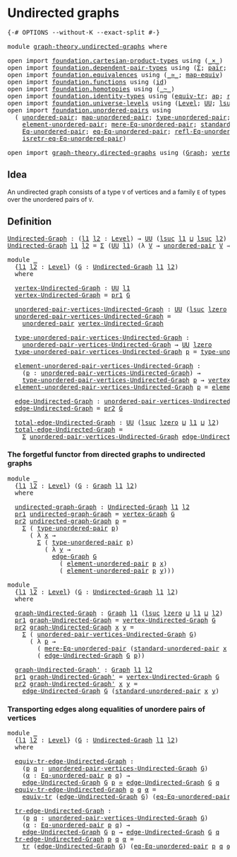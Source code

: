 # Undirected graphs

<pre class="Agda"><a id="30" class="Symbol">{-#</a> <a id="34" class="Keyword">OPTIONS</a> <a id="42" class="Pragma">--without-K</a> <a id="54" class="Pragma">--exact-split</a> <a id="68" class="Symbol">#-}</a>

<a id="73" class="Keyword">module</a> <a id="80" href="graph-theory.undirected-graphs.html" class="Module">graph-theory.undirected-graphs</a> <a id="111" class="Keyword">where</a>

<a id="118" class="Keyword">open</a> <a id="123" class="Keyword">import</a> <a id="130" href="foundation.cartesian-product-types.html" class="Module">foundation.cartesian-product-types</a> <a id="165" class="Keyword">using</a> <a id="171" class="Symbol">(</a><a id="172" href="foundation-core.cartesian-product-types.html#590" class="Function Operator">_×_</a><a id="175" class="Symbol">)</a>
<a id="177" class="Keyword">open</a> <a id="182" class="Keyword">import</a> <a id="189" href="foundation.dependent-pair-types.html" class="Module">foundation.dependent-pair-types</a> <a id="221" class="Keyword">using</a> <a id="227" class="Symbol">(</a><a id="228" href="foundation-core.dependent-pair-types.html#515" class="Record">Σ</a><a id="229" class="Symbol">;</a> <a id="231" href="foundation-core.dependent-pair-types.html#588" class="InductiveConstructor">pair</a><a id="235" class="Symbol">;</a> <a id="237" href="foundation-core.dependent-pair-types.html#605" class="Field">pr1</a><a id="240" class="Symbol">;</a> <a id="242" href="foundation-core.dependent-pair-types.html#617" class="Field">pr2</a><a id="245" class="Symbol">)</a>
<a id="247" class="Keyword">open</a> <a id="252" class="Keyword">import</a> <a id="259" href="foundation.equivalences.html" class="Module">foundation.equivalences</a> <a id="283" class="Keyword">using</a> <a id="289" class="Symbol">(</a><a id="290" href="foundation-core.equivalences.html#1621" class="Function Operator">_≃_</a><a id="293" class="Symbol">;</a> <a id="295" href="foundation-core.equivalences.html#1821" class="Function">map-equiv</a><a id="304" class="Symbol">)</a>
<a id="306" class="Keyword">open</a> <a id="311" class="Keyword">import</a> <a id="318" href="foundation.functions.html" class="Module">foundation.functions</a> <a id="339" class="Keyword">using</a> <a id="345" class="Symbol">(</a><a id="346" href="foundation-core.functions.html#322" class="Function">id</a><a id="348" class="Symbol">)</a>
<a id="350" class="Keyword">open</a> <a id="355" class="Keyword">import</a> <a id="362" href="foundation.homotopies.html" class="Module">foundation.homotopies</a> <a id="384" class="Keyword">using</a> <a id="390" class="Symbol">(</a><a id="391" href="foundation-core.homotopies.html#1249" class="Function Operator">_~_</a><a id="394" class="Symbol">)</a>
<a id="396" class="Keyword">open</a> <a id="401" class="Keyword">import</a> <a id="408" href="foundation.identity-types.html" class="Module">foundation.identity-types</a> <a id="434" class="Keyword">using</a> <a id="440" class="Symbol">(</a><a id="441" href="foundation.identity-types.html#3838" class="Function">equiv-tr</a><a id="449" class="Symbol">;</a> <a id="451" href="foundation-core.identity-types.html#4003" class="Function">ap</a><a id="453" class="Symbol">;</a> <a id="455" href="foundation-core.identity-types.html#1820" class="InductiveConstructor">refl</a><a id="459" class="Symbol">;</a> <a id="461" href="foundation-core.identity-types.html#5702" class="Function">tr</a><a id="463" class="Symbol">)</a>
<a id="465" class="Keyword">open</a> <a id="470" class="Keyword">import</a> <a id="477" href="foundation.universe-levels.html" class="Module">foundation.universe-levels</a> <a id="504" class="Keyword">using</a> <a id="510" class="Symbol">(</a><a id="511" href="Agda.Primitive.html#597" class="Postulate">Level</a><a id="516" class="Symbol">;</a> <a id="518" href="foundation-core.universe-levels.html#235" class="Primitive">UU</a><a id="520" class="Symbol">;</a> <a id="522" href="Agda.Primitive.html#780" class="Primitive">lsuc</a><a id="526" class="Symbol">;</a> <a id="528" href="Agda.Primitive.html#810" class="Primitive Operator">_⊔_</a><a id="531" class="Symbol">;</a> <a id="533" href="Agda.Primitive.html#764" class="Primitive">lzero</a><a id="538" class="Symbol">)</a>
<a id="540" class="Keyword">open</a> <a id="545" class="Keyword">import</a> <a id="552" href="foundation.unordered-pairs.html" class="Module">foundation.unordered-pairs</a> <a id="579" class="Keyword">using</a>
  <a id="587" class="Symbol">(</a> <a id="589" href="foundation.unordered-pairs.html#2387" class="Function">unordered-pair</a><a id="603" class="Symbol">;</a> <a id="605" href="foundation.unordered-pairs.html#7774" class="Function">map-unordered-pair</a><a id="623" class="Symbol">;</a> <a id="625" href="foundation.unordered-pairs.html#2762" class="Function">type-unordered-pair</a><a id="644" class="Symbol">;</a>
    <a id="650" href="foundation.unordered-pairs.html#3488" class="Function">element-unordered-pair</a><a id="672" class="Symbol">;</a> <a id="674" href="foundation.unordered-pairs.html#6748" class="Function">mere-Eq-unordered-pair</a><a id="696" class="Symbol">;</a> <a id="698" href="foundation.unordered-pairs.html#4450" class="Function">standard-unordered-pair</a><a id="721" class="Symbol">;</a>
    <a id="727" href="foundation.unordered-pairs.html#4768" class="Function">Eq-unordered-pair</a><a id="744" class="Symbol">;</a> <a id="746" href="foundation.unordered-pairs.html#6107" class="Function">eq-Eq-unordered-pair</a><a id="766" class="Symbol">;</a> <a id="768" href="foundation.unordered-pairs.html#4925" class="Function">refl-Eq-unordered-pair</a><a id="790" class="Symbol">;</a>
    <a id="796" href="foundation.unordered-pairs.html#6282" class="Function">isretr-eq-Eq-unordered-pair</a><a id="823" class="Symbol">)</a>

<a id="826" class="Keyword">open</a> <a id="831" class="Keyword">import</a> <a id="838" href="graph-theory.directed-graphs.html" class="Module">graph-theory.directed-graphs</a> <a id="867" class="Keyword">using</a> <a id="873" class="Symbol">(</a><a id="874" href="graph-theory.directed-graphs.html#483" class="Function">Graph</a><a id="879" class="Symbol">;</a> <a id="881" href="graph-theory.directed-graphs.html#635" class="Function">vertex-Graph</a><a id="893" class="Symbol">;</a> <a id="895" href="graph-theory.directed-graphs.html#682" class="Function">edge-Graph</a><a id="905" class="Symbol">)</a>
</pre>
## Idea

An undirected graph consists of a type `V` of vertices and a family `E` of types over the unordered pairs of `V`.

## Definition

<pre class="Agda"><a id="Undirected-Graph"></a><a id="1059" href="graph-theory.undirected-graphs.html#1059" class="Function">Undirected-Graph</a> <a id="1076" class="Symbol">:</a> <a id="1078" class="Symbol">(</a><a id="1079" href="graph-theory.undirected-graphs.html#1079" class="Bound">l1</a> <a id="1082" href="graph-theory.undirected-graphs.html#1082" class="Bound">l2</a> <a id="1085" class="Symbol">:</a> <a id="1087" href="Agda.Primitive.html#597" class="Postulate">Level</a><a id="1092" class="Symbol">)</a> <a id="1094" class="Symbol">→</a> <a id="1096" href="foundation-core.universe-levels.html#235" class="Primitive">UU</a> <a id="1099" class="Symbol">(</a><a id="1100" href="Agda.Primitive.html#780" class="Primitive">lsuc</a> <a id="1105" href="graph-theory.undirected-graphs.html#1079" class="Bound">l1</a> <a id="1108" href="Agda.Primitive.html#810" class="Primitive Operator">⊔</a> <a id="1110" href="Agda.Primitive.html#780" class="Primitive">lsuc</a> <a id="1115" href="graph-theory.undirected-graphs.html#1082" class="Bound">l2</a><a id="1117" class="Symbol">)</a>
<a id="1119" href="graph-theory.undirected-graphs.html#1059" class="Function">Undirected-Graph</a> <a id="1136" href="graph-theory.undirected-graphs.html#1136" class="Bound">l1</a> <a id="1139" href="graph-theory.undirected-graphs.html#1139" class="Bound">l2</a> <a id="1142" class="Symbol">=</a> <a id="1144" href="foundation-core.dependent-pair-types.html#515" class="Record">Σ</a> <a id="1146" class="Symbol">(</a><a id="1147" href="foundation-core.universe-levels.html#235" class="Primitive">UU</a> <a id="1150" href="graph-theory.undirected-graphs.html#1136" class="Bound">l1</a><a id="1152" class="Symbol">)</a> <a id="1154" class="Symbol">(λ</a> <a id="1157" href="graph-theory.undirected-graphs.html#1157" class="Bound">V</a> <a id="1159" class="Symbol">→</a> <a id="1161" href="foundation.unordered-pairs.html#2387" class="Function">unordered-pair</a> <a id="1176" href="graph-theory.undirected-graphs.html#1157" class="Bound">V</a> <a id="1178" class="Symbol">→</a> <a id="1180" href="foundation-core.universe-levels.html#235" class="Primitive">UU</a> <a id="1183" href="graph-theory.undirected-graphs.html#1139" class="Bound">l2</a><a id="1185" class="Symbol">)</a>

<a id="1188" class="Keyword">module</a> <a id="1195" href="graph-theory.undirected-graphs.html#1195" class="Module">_</a>
  <a id="1199" class="Symbol">{</a><a id="1200" href="graph-theory.undirected-graphs.html#1200" class="Bound">l1</a> <a id="1203" href="graph-theory.undirected-graphs.html#1203" class="Bound">l2</a> <a id="1206" class="Symbol">:</a> <a id="1208" href="Agda.Primitive.html#597" class="Postulate">Level</a><a id="1213" class="Symbol">}</a> <a id="1215" class="Symbol">(</a><a id="1216" href="graph-theory.undirected-graphs.html#1216" class="Bound">G</a> <a id="1218" class="Symbol">:</a> <a id="1220" href="graph-theory.undirected-graphs.html#1059" class="Function">Undirected-Graph</a> <a id="1237" href="graph-theory.undirected-graphs.html#1200" class="Bound">l1</a> <a id="1240" href="graph-theory.undirected-graphs.html#1203" class="Bound">l2</a><a id="1242" class="Symbol">)</a>
  <a id="1246" class="Keyword">where</a>

  <a id="1255" href="graph-theory.undirected-graphs.html#1255" class="Function">vertex-Undirected-Graph</a> <a id="1279" class="Symbol">:</a> <a id="1281" href="foundation-core.universe-levels.html#235" class="Primitive">UU</a> <a id="1284" href="graph-theory.undirected-graphs.html#1200" class="Bound">l1</a>
  <a id="1289" href="graph-theory.undirected-graphs.html#1255" class="Function">vertex-Undirected-Graph</a> <a id="1313" class="Symbol">=</a> <a id="1315" href="foundation-core.dependent-pair-types.html#605" class="Field">pr1</a> <a id="1319" href="graph-theory.undirected-graphs.html#1216" class="Bound">G</a>

  <a id="1324" href="graph-theory.undirected-graphs.html#1324" class="Function">unordered-pair-vertices-Undirected-Graph</a> <a id="1365" class="Symbol">:</a> <a id="1367" href="foundation-core.universe-levels.html#235" class="Primitive">UU</a> <a id="1370" class="Symbol">(</a><a id="1371" href="Agda.Primitive.html#780" class="Primitive">lsuc</a> <a id="1376" href="Agda.Primitive.html#764" class="Primitive">lzero</a> <a id="1382" href="Agda.Primitive.html#810" class="Primitive Operator">⊔</a> <a id="1384" href="graph-theory.undirected-graphs.html#1200" class="Bound">l1</a><a id="1386" class="Symbol">)</a>
  <a id="1390" href="graph-theory.undirected-graphs.html#1324" class="Function">unordered-pair-vertices-Undirected-Graph</a> <a id="1431" class="Symbol">=</a>
    <a id="1437" href="foundation.unordered-pairs.html#2387" class="Function">unordered-pair</a> <a id="1452" href="graph-theory.undirected-graphs.html#1255" class="Function">vertex-Undirected-Graph</a>

  <a id="1479" href="graph-theory.undirected-graphs.html#1479" class="Function">type-unordered-pair-vertices-Undirected-Graph</a> <a id="1525" class="Symbol">:</a>
    <a id="1531" href="graph-theory.undirected-graphs.html#1324" class="Function">unordered-pair-vertices-Undirected-Graph</a> <a id="1572" class="Symbol">→</a> <a id="1574" href="foundation-core.universe-levels.html#235" class="Primitive">UU</a> <a id="1577" href="Agda.Primitive.html#764" class="Primitive">lzero</a>
  <a id="1585" href="graph-theory.undirected-graphs.html#1479" class="Function">type-unordered-pair-vertices-Undirected-Graph</a> <a id="1631" href="graph-theory.undirected-graphs.html#1631" class="Bound">p</a> <a id="1633" class="Symbol">=</a> <a id="1635" href="foundation.unordered-pairs.html#2762" class="Function">type-unordered-pair</a> <a id="1655" href="graph-theory.undirected-graphs.html#1631" class="Bound">p</a>

  <a id="1660" href="graph-theory.undirected-graphs.html#1660" class="Function">element-unordered-pair-vertices-Undirected-Graph</a> <a id="1709" class="Symbol">:</a>
    <a id="1715" class="Symbol">(</a><a id="1716" href="graph-theory.undirected-graphs.html#1716" class="Bound">p</a> <a id="1718" class="Symbol">:</a> <a id="1720" href="graph-theory.undirected-graphs.html#1324" class="Function">unordered-pair-vertices-Undirected-Graph</a><a id="1760" class="Symbol">)</a> <a id="1762" class="Symbol">→</a>
    <a id="1768" href="graph-theory.undirected-graphs.html#1479" class="Function">type-unordered-pair-vertices-Undirected-Graph</a> <a id="1814" href="graph-theory.undirected-graphs.html#1716" class="Bound">p</a> <a id="1816" class="Symbol">→</a> <a id="1818" href="graph-theory.undirected-graphs.html#1255" class="Function">vertex-Undirected-Graph</a>
  <a id="1844" href="graph-theory.undirected-graphs.html#1660" class="Function">element-unordered-pair-vertices-Undirected-Graph</a> <a id="1893" href="graph-theory.undirected-graphs.html#1893" class="Bound">p</a> <a id="1895" class="Symbol">=</a> <a id="1897" href="foundation.unordered-pairs.html#3488" class="Function">element-unordered-pair</a> <a id="1920" href="graph-theory.undirected-graphs.html#1893" class="Bound">p</a>

  <a id="1925" href="graph-theory.undirected-graphs.html#1925" class="Function">edge-Undirected-Graph</a> <a id="1947" class="Symbol">:</a> <a id="1949" href="graph-theory.undirected-graphs.html#1324" class="Function">unordered-pair-vertices-Undirected-Graph</a> <a id="1990" class="Symbol">→</a> <a id="1992" href="foundation-core.universe-levels.html#235" class="Primitive">UU</a> <a id="1995" href="graph-theory.undirected-graphs.html#1203" class="Bound">l2</a>
  <a id="2000" href="graph-theory.undirected-graphs.html#1925" class="Function">edge-Undirected-Graph</a> <a id="2022" class="Symbol">=</a> <a id="2024" href="foundation-core.dependent-pair-types.html#617" class="Field">pr2</a> <a id="2028" href="graph-theory.undirected-graphs.html#1216" class="Bound">G</a>

  <a id="2033" href="graph-theory.undirected-graphs.html#2033" class="Function">total-edge-Undirected-Graph</a> <a id="2061" class="Symbol">:</a> <a id="2063" href="foundation-core.universe-levels.html#235" class="Primitive">UU</a> <a id="2066" class="Symbol">(</a><a id="2067" href="Agda.Primitive.html#780" class="Primitive">lsuc</a> <a id="2072" href="Agda.Primitive.html#764" class="Primitive">lzero</a> <a id="2078" href="Agda.Primitive.html#810" class="Primitive Operator">⊔</a> <a id="2080" href="graph-theory.undirected-graphs.html#1200" class="Bound">l1</a> <a id="2083" href="Agda.Primitive.html#810" class="Primitive Operator">⊔</a> <a id="2085" href="graph-theory.undirected-graphs.html#1203" class="Bound">l2</a><a id="2087" class="Symbol">)</a>
  <a id="2091" href="graph-theory.undirected-graphs.html#2033" class="Function">total-edge-Undirected-Graph</a> <a id="2119" class="Symbol">=</a>
    <a id="2125" href="foundation-core.dependent-pair-types.html#515" class="Record">Σ</a> <a id="2127" href="graph-theory.undirected-graphs.html#1324" class="Function">unordered-pair-vertices-Undirected-Graph</a> <a id="2168" href="graph-theory.undirected-graphs.html#1925" class="Function">edge-Undirected-Graph</a>
</pre>
### The forgetful functor from directed graphs to undirected graphs

<pre class="Agda"><a id="2272" class="Keyword">module</a> <a id="2279" href="graph-theory.undirected-graphs.html#2279" class="Module">_</a>
  <a id="2283" class="Symbol">{</a><a id="2284" href="graph-theory.undirected-graphs.html#2284" class="Bound">l1</a> <a id="2287" href="graph-theory.undirected-graphs.html#2287" class="Bound">l2</a> <a id="2290" class="Symbol">:</a> <a id="2292" href="Agda.Primitive.html#597" class="Postulate">Level</a><a id="2297" class="Symbol">}</a> <a id="2299" class="Symbol">(</a><a id="2300" href="graph-theory.undirected-graphs.html#2300" class="Bound">G</a> <a id="2302" class="Symbol">:</a> <a id="2304" href="graph-theory.directed-graphs.html#483" class="Function">Graph</a> <a id="2310" href="graph-theory.undirected-graphs.html#2284" class="Bound">l1</a> <a id="2313" href="graph-theory.undirected-graphs.html#2287" class="Bound">l2</a><a id="2315" class="Symbol">)</a>
  <a id="2319" class="Keyword">where</a>

  <a id="2328" href="graph-theory.undirected-graphs.html#2328" class="Function">undirected-graph-Graph</a> <a id="2351" class="Symbol">:</a> <a id="2353" href="graph-theory.undirected-graphs.html#1059" class="Function">Undirected-Graph</a> <a id="2370" href="graph-theory.undirected-graphs.html#2284" class="Bound">l1</a> <a id="2373" href="graph-theory.undirected-graphs.html#2287" class="Bound">l2</a>
  <a id="2378" href="foundation-core.dependent-pair-types.html#605" class="Field">pr1</a> <a id="2382" href="graph-theory.undirected-graphs.html#2328" class="Function">undirected-graph-Graph</a> <a id="2405" class="Symbol">=</a> <a id="2407" href="graph-theory.directed-graphs.html#635" class="Function">vertex-Graph</a> <a id="2420" href="graph-theory.undirected-graphs.html#2300" class="Bound">G</a>
  <a id="2424" href="foundation-core.dependent-pair-types.html#617" class="Field">pr2</a> <a id="2428" href="graph-theory.undirected-graphs.html#2328" class="Function">undirected-graph-Graph</a> <a id="2451" href="graph-theory.undirected-graphs.html#2451" class="Bound">p</a> <a id="2453" class="Symbol">=</a>
    <a id="2459" href="foundation-core.dependent-pair-types.html#515" class="Record">Σ</a> <a id="2461" class="Symbol">(</a> <a id="2463" href="foundation.unordered-pairs.html#2762" class="Function">type-unordered-pair</a> <a id="2483" href="graph-theory.undirected-graphs.html#2451" class="Bound">p</a><a id="2484" class="Symbol">)</a>
      <a id="2492" class="Symbol">(</a> <a id="2494" class="Symbol">λ</a> <a id="2496" href="graph-theory.undirected-graphs.html#2496" class="Bound">x</a> <a id="2498" class="Symbol">→</a>
        <a id="2508" href="foundation-core.dependent-pair-types.html#515" class="Record">Σ</a> <a id="2510" class="Symbol">(</a> <a id="2512" href="foundation.unordered-pairs.html#2762" class="Function">type-unordered-pair</a> <a id="2532" href="graph-theory.undirected-graphs.html#2451" class="Bound">p</a><a id="2533" class="Symbol">)</a>
          <a id="2545" class="Symbol">(</a> <a id="2547" class="Symbol">λ</a> <a id="2549" href="graph-theory.undirected-graphs.html#2549" class="Bound">y</a> <a id="2551" class="Symbol">→</a>
            <a id="2565" href="graph-theory.directed-graphs.html#682" class="Function">edge-Graph</a> <a id="2576" href="graph-theory.undirected-graphs.html#2300" class="Bound">G</a>
              <a id="2592" class="Symbol">(</a> <a id="2594" href="foundation.unordered-pairs.html#3488" class="Function">element-unordered-pair</a> <a id="2617" href="graph-theory.undirected-graphs.html#2451" class="Bound">p</a> <a id="2619" href="graph-theory.undirected-graphs.html#2496" class="Bound">x</a><a id="2620" class="Symbol">)</a>
              <a id="2636" class="Symbol">(</a> <a id="2638" href="foundation.unordered-pairs.html#3488" class="Function">element-unordered-pair</a> <a id="2661" href="graph-theory.undirected-graphs.html#2451" class="Bound">p</a> <a id="2663" href="graph-theory.undirected-graphs.html#2549" class="Bound">y</a><a id="2664" class="Symbol">)))</a>

<a id="2669" class="Keyword">module</a> <a id="2676" href="graph-theory.undirected-graphs.html#2676" class="Module">_</a>
  <a id="2680" class="Symbol">{</a><a id="2681" href="graph-theory.undirected-graphs.html#2681" class="Bound">l1</a> <a id="2684" href="graph-theory.undirected-graphs.html#2684" class="Bound">l2</a> <a id="2687" class="Symbol">:</a> <a id="2689" href="Agda.Primitive.html#597" class="Postulate">Level</a><a id="2694" class="Symbol">}</a> <a id="2696" class="Symbol">(</a><a id="2697" href="graph-theory.undirected-graphs.html#2697" class="Bound">G</a> <a id="2699" class="Symbol">:</a> <a id="2701" href="graph-theory.undirected-graphs.html#1059" class="Function">Undirected-Graph</a> <a id="2718" href="graph-theory.undirected-graphs.html#2681" class="Bound">l1</a> <a id="2721" href="graph-theory.undirected-graphs.html#2684" class="Bound">l2</a><a id="2723" class="Symbol">)</a>
  <a id="2727" class="Keyword">where</a>

  <a id="2736" href="graph-theory.undirected-graphs.html#2736" class="Function">graph-Undirected-Graph</a> <a id="2759" class="Symbol">:</a> <a id="2761" href="graph-theory.directed-graphs.html#483" class="Function">Graph</a> <a id="2767" href="graph-theory.undirected-graphs.html#2681" class="Bound">l1</a> <a id="2770" class="Symbol">(</a><a id="2771" href="Agda.Primitive.html#780" class="Primitive">lsuc</a> <a id="2776" href="Agda.Primitive.html#764" class="Primitive">lzero</a> <a id="2782" href="Agda.Primitive.html#810" class="Primitive Operator">⊔</a> <a id="2784" href="graph-theory.undirected-graphs.html#2681" class="Bound">l1</a> <a id="2787" href="Agda.Primitive.html#810" class="Primitive Operator">⊔</a> <a id="2789" href="graph-theory.undirected-graphs.html#2684" class="Bound">l2</a><a id="2791" class="Symbol">)</a>
  <a id="2795" href="foundation-core.dependent-pair-types.html#605" class="Field">pr1</a> <a id="2799" href="graph-theory.undirected-graphs.html#2736" class="Function">graph-Undirected-Graph</a> <a id="2822" class="Symbol">=</a> <a id="2824" href="graph-theory.undirected-graphs.html#1255" class="Function">vertex-Undirected-Graph</a> <a id="2848" href="graph-theory.undirected-graphs.html#2697" class="Bound">G</a>
  <a id="2852" href="foundation-core.dependent-pair-types.html#617" class="Field">pr2</a> <a id="2856" href="graph-theory.undirected-graphs.html#2736" class="Function">graph-Undirected-Graph</a> <a id="2879" href="graph-theory.undirected-graphs.html#2879" class="Bound">x</a> <a id="2881" href="graph-theory.undirected-graphs.html#2881" class="Bound">y</a> <a id="2883" class="Symbol">=</a>
    <a id="2889" href="foundation-core.dependent-pair-types.html#515" class="Record">Σ</a> <a id="2891" class="Symbol">(</a> <a id="2893" href="graph-theory.undirected-graphs.html#1324" class="Function">unordered-pair-vertices-Undirected-Graph</a> <a id="2934" href="graph-theory.undirected-graphs.html#2697" class="Bound">G</a><a id="2935" class="Symbol">)</a>
      <a id="2943" class="Symbol">(</a> <a id="2945" class="Symbol">λ</a> <a id="2947" href="graph-theory.undirected-graphs.html#2947" class="Bound">p</a> <a id="2949" class="Symbol">→</a>
        <a id="2959" class="Symbol">(</a> <a id="2961" href="foundation.unordered-pairs.html#6748" class="Function">mere-Eq-unordered-pair</a> <a id="2984" class="Symbol">(</a><a id="2985" href="foundation.unordered-pairs.html#4450" class="Function">standard-unordered-pair</a> <a id="3009" href="graph-theory.undirected-graphs.html#2879" class="Bound">x</a> <a id="3011" href="graph-theory.undirected-graphs.html#2881" class="Bound">y</a><a id="3012" class="Symbol">)</a> <a id="3014" href="graph-theory.undirected-graphs.html#2947" class="Bound">p</a><a id="3015" class="Symbol">)</a> <a id="3017" href="foundation-core.cartesian-product-types.html#590" class="Function Operator">×</a>
        <a id="3027" class="Symbol">(</a> <a id="3029" href="graph-theory.undirected-graphs.html#1925" class="Function">edge-Undirected-Graph</a> <a id="3051" href="graph-theory.undirected-graphs.html#2697" class="Bound">G</a> <a id="3053" href="graph-theory.undirected-graphs.html#2947" class="Bound">p</a><a id="3054" class="Symbol">))</a>

  <a id="3060" href="graph-theory.undirected-graphs.html#3060" class="Function">graph-Undirected-Graph&#39;</a> <a id="3084" class="Symbol">:</a> <a id="3086" href="graph-theory.directed-graphs.html#483" class="Function">Graph</a> <a id="3092" href="graph-theory.undirected-graphs.html#2681" class="Bound">l1</a> <a id="3095" href="graph-theory.undirected-graphs.html#2684" class="Bound">l2</a>
  <a id="3100" href="foundation-core.dependent-pair-types.html#605" class="Field">pr1</a> <a id="3104" href="graph-theory.undirected-graphs.html#3060" class="Function">graph-Undirected-Graph&#39;</a> <a id="3128" class="Symbol">=</a> <a id="3130" href="graph-theory.undirected-graphs.html#1255" class="Function">vertex-Undirected-Graph</a> <a id="3154" href="graph-theory.undirected-graphs.html#2697" class="Bound">G</a>
  <a id="3158" href="foundation-core.dependent-pair-types.html#617" class="Field">pr2</a> <a id="3162" href="graph-theory.undirected-graphs.html#3060" class="Function">graph-Undirected-Graph&#39;</a> <a id="3186" href="graph-theory.undirected-graphs.html#3186" class="Bound">x</a> <a id="3188" href="graph-theory.undirected-graphs.html#3188" class="Bound">y</a> <a id="3190" class="Symbol">=</a>
    <a id="3196" href="graph-theory.undirected-graphs.html#1925" class="Function">edge-Undirected-Graph</a> <a id="3218" href="graph-theory.undirected-graphs.html#2697" class="Bound">G</a> <a id="3220" class="Symbol">(</a><a id="3221" href="foundation.unordered-pairs.html#4450" class="Function">standard-unordered-pair</a> <a id="3245" href="graph-theory.undirected-graphs.html#3186" class="Bound">x</a> <a id="3247" href="graph-theory.undirected-graphs.html#3188" class="Bound">y</a><a id="3248" class="Symbol">)</a>
</pre>
### Transporting edges along equalities of unordere pairs of vertices

<pre class="Agda"><a id="3334" class="Keyword">module</a> <a id="3341" href="graph-theory.undirected-graphs.html#3341" class="Module">_</a>
  <a id="3345" class="Symbol">{</a><a id="3346" href="graph-theory.undirected-graphs.html#3346" class="Bound">l1</a> <a id="3349" href="graph-theory.undirected-graphs.html#3349" class="Bound">l2</a> <a id="3352" class="Symbol">:</a> <a id="3354" href="Agda.Primitive.html#597" class="Postulate">Level</a><a id="3359" class="Symbol">}</a> <a id="3361" class="Symbol">(</a><a id="3362" href="graph-theory.undirected-graphs.html#3362" class="Bound">G</a> <a id="3364" class="Symbol">:</a> <a id="3366" href="graph-theory.undirected-graphs.html#1059" class="Function">Undirected-Graph</a> <a id="3383" href="graph-theory.undirected-graphs.html#3346" class="Bound">l1</a> <a id="3386" href="graph-theory.undirected-graphs.html#3349" class="Bound">l2</a><a id="3388" class="Symbol">)</a>
  <a id="3392" class="Keyword">where</a>
  
  <a id="3403" href="graph-theory.undirected-graphs.html#3403" class="Function">equiv-tr-edge-Undirected-Graph</a> <a id="3434" class="Symbol">:</a>
    <a id="3440" class="Symbol">(</a><a id="3441" href="graph-theory.undirected-graphs.html#3441" class="Bound">p</a> <a id="3443" href="graph-theory.undirected-graphs.html#3443" class="Bound">q</a> <a id="3445" class="Symbol">:</a> <a id="3447" href="graph-theory.undirected-graphs.html#1324" class="Function">unordered-pair-vertices-Undirected-Graph</a> <a id="3488" href="graph-theory.undirected-graphs.html#3362" class="Bound">G</a><a id="3489" class="Symbol">)</a>
    <a id="3495" class="Symbol">(</a><a id="3496" href="graph-theory.undirected-graphs.html#3496" class="Bound">α</a> <a id="3498" class="Symbol">:</a> <a id="3500" href="foundation.unordered-pairs.html#4768" class="Function">Eq-unordered-pair</a> <a id="3518" href="graph-theory.undirected-graphs.html#3441" class="Bound">p</a> <a id="3520" href="graph-theory.undirected-graphs.html#3443" class="Bound">q</a><a id="3521" class="Symbol">)</a> <a id="3523" class="Symbol">→</a>
    <a id="3529" href="graph-theory.undirected-graphs.html#1925" class="Function">edge-Undirected-Graph</a> <a id="3551" href="graph-theory.undirected-graphs.html#3362" class="Bound">G</a> <a id="3553" href="graph-theory.undirected-graphs.html#3441" class="Bound">p</a> <a id="3555" href="foundation-core.equivalences.html#1621" class="Function Operator">≃</a> <a id="3557" href="graph-theory.undirected-graphs.html#1925" class="Function">edge-Undirected-Graph</a> <a id="3579" href="graph-theory.undirected-graphs.html#3362" class="Bound">G</a> <a id="3581" href="graph-theory.undirected-graphs.html#3443" class="Bound">q</a>
  <a id="3585" href="graph-theory.undirected-graphs.html#3403" class="Function">equiv-tr-edge-Undirected-Graph</a> <a id="3616" href="graph-theory.undirected-graphs.html#3616" class="Bound">p</a> <a id="3618" href="graph-theory.undirected-graphs.html#3618" class="Bound">q</a> <a id="3620" href="graph-theory.undirected-graphs.html#3620" class="Bound">α</a> <a id="3622" class="Symbol">=</a>
    <a id="3628" href="foundation.identity-types.html#3838" class="Function">equiv-tr</a> <a id="3637" class="Symbol">(</a><a id="3638" href="graph-theory.undirected-graphs.html#1925" class="Function">edge-Undirected-Graph</a> <a id="3660" href="graph-theory.undirected-graphs.html#3362" class="Bound">G</a><a id="3661" class="Symbol">)</a> <a id="3663" class="Symbol">(</a><a id="3664" href="foundation.unordered-pairs.html#6107" class="Function">eq-Eq-unordered-pair</a> <a id="3685" href="graph-theory.undirected-graphs.html#3616" class="Bound">p</a> <a id="3687" href="graph-theory.undirected-graphs.html#3618" class="Bound">q</a> <a id="3689" href="graph-theory.undirected-graphs.html#3620" class="Bound">α</a><a id="3690" class="Symbol">)</a>

  <a id="3695" href="graph-theory.undirected-graphs.html#3695" class="Function">tr-edge-Undirected-Graph</a> <a id="3720" class="Symbol">:</a>
    <a id="3726" class="Symbol">(</a><a id="3727" href="graph-theory.undirected-graphs.html#3727" class="Bound">p</a> <a id="3729" href="graph-theory.undirected-graphs.html#3729" class="Bound">q</a> <a id="3731" class="Symbol">:</a> <a id="3733" href="graph-theory.undirected-graphs.html#1324" class="Function">unordered-pair-vertices-Undirected-Graph</a> <a id="3774" href="graph-theory.undirected-graphs.html#3362" class="Bound">G</a><a id="3775" class="Symbol">)</a>
    <a id="3781" class="Symbol">(</a><a id="3782" href="graph-theory.undirected-graphs.html#3782" class="Bound">α</a> <a id="3784" class="Symbol">:</a> <a id="3786" href="foundation.unordered-pairs.html#4768" class="Function">Eq-unordered-pair</a> <a id="3804" href="graph-theory.undirected-graphs.html#3727" class="Bound">p</a> <a id="3806" href="graph-theory.undirected-graphs.html#3729" class="Bound">q</a><a id="3807" class="Symbol">)</a> <a id="3809" class="Symbol">→</a>
    <a id="3815" href="graph-theory.undirected-graphs.html#1925" class="Function">edge-Undirected-Graph</a> <a id="3837" href="graph-theory.undirected-graphs.html#3362" class="Bound">G</a> <a id="3839" href="graph-theory.undirected-graphs.html#3727" class="Bound">p</a> <a id="3841" class="Symbol">→</a> <a id="3843" href="graph-theory.undirected-graphs.html#1925" class="Function">edge-Undirected-Graph</a> <a id="3865" href="graph-theory.undirected-graphs.html#3362" class="Bound">G</a> <a id="3867" href="graph-theory.undirected-graphs.html#3729" class="Bound">q</a>
  <a id="3871" href="graph-theory.undirected-graphs.html#3695" class="Function">tr-edge-Undirected-Graph</a> <a id="3896" href="graph-theory.undirected-graphs.html#3896" class="Bound">p</a> <a id="3898" href="graph-theory.undirected-graphs.html#3898" class="Bound">q</a> <a id="3900" href="graph-theory.undirected-graphs.html#3900" class="Bound">α</a> <a id="3902" class="Symbol">=</a>
    <a id="3908" href="foundation-core.identity-types.html#5702" class="Function">tr</a> <a id="3911" class="Symbol">(</a><a id="3912" href="graph-theory.undirected-graphs.html#1925" class="Function">edge-Undirected-Graph</a> <a id="3934" href="graph-theory.undirected-graphs.html#3362" class="Bound">G</a><a id="3935" class="Symbol">)</a> <a id="3937" class="Symbol">(</a><a id="3938" href="foundation.unordered-pairs.html#6107" class="Function">eq-Eq-unordered-pair</a> <a id="3959" href="graph-theory.undirected-graphs.html#3896" class="Bound">p</a> <a id="3961" href="graph-theory.undirected-graphs.html#3898" class="Bound">q</a> <a id="3963" href="graph-theory.undirected-graphs.html#3900" class="Bound">α</a><a id="3964" class="Symbol">)</a>
</pre>